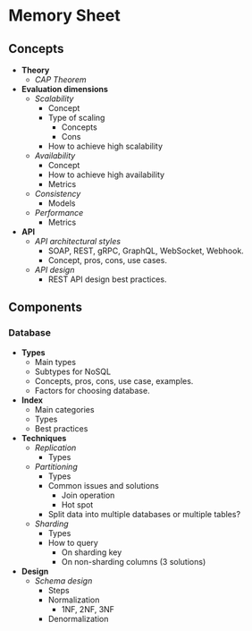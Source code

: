 # Memory Sheet

## Concepts
- **Theory**
   - *CAP Theorem*
- **Evaluation dimensions**
   - *Scalability*
      - Concept
      - Type of scaling
         - Concepts
         - Cons
      - How to achieve high scalability
   - *Availability*
      - Concept
      - How to achieve high availability
      - Metrics
   - *Consistency*
      - Models
   - *Performance*
      - Metrics
- **API**
   - *API architectural styles*
      - SOAP, REST, gRPC, GraphQL, WebSocket, Webhook.
      - Concept, pros, cons, use cases.
   - *API design*
      - REST API design best practices.

## Components
### Database
- **Types**
   - Main types
   - Subtypes for NoSQL
   - Concepts, pros, cons, use case, examples.
   - Factors for choosing database.
- **Index**
   - Main categories
   - Types
   - Best practices
- **Techniques**
   - *Replication*
      - Types
   - *Partitioning*
      - Types
      - Common issues and solutions
         - Join operation
         - Hot spot
      - Split data into multiple databases or multiple tables?
   - *Sharding*
      - Types
      - How to query
         - On sharding key
         - On non-sharding columns (3 solutions)
- **Design**
   - *Schema design*
      - Steps
      - Normalization
         - 1NF, 2NF, 3NF
      - Denormalization
